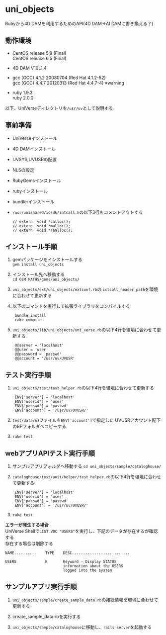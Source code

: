 uni_objects
======================
Rubyから4D DAMを利用するためのAPI(4D DAM→AI DAMに書き換える？)



動作環境
--------
+   CentOS release 5.8 (Final)  
    CentOS release 6.5 (Final)

+   4D DAM V10L1.4

+   gcc (GCC) 4.1.2 20080704 (Red Hat 4.1.2-52)  
    gcc (GCC) 4.4.7 20120313 (Red Hat 4.4.7-4) ※warning

+   ruby 1.9.3  
    ruby 2.0.0


以下、UniVerseディレクトリを`/usr/uv`として説明する


事前準備
--------
+   UniVerseインストール
+   4D DAMインストール
+   UVSYS,UVUSRの配置
+   NLSの設定
+   RubyGemsインストール
+   rubyインストール
+   bundlerインストール

+   `/usr/unishared/icsdk/intcall.h`の以下3行をコメントアウトする  

        // extern  void *calloc();  
        // extern  void *malloc();  
        // extern  void *realloc();


インストール手順
----------------
1. gemパッケージをインストールする  
   `gem install uni_objects`

2. インストール先へ移動する  
   `cd GEM PATHS/gems/uni_objects/`

3. `uni_objects/ext/uni_objects/extconf.rb`の
   `ictcall_header_path`を環境に合わせて更新する

4. 以下のコマンドを実行して拡張ライブラリをコンパイルする  

        bundle install  
        rake compile

5. `uni_objects/lib/uni_objects/uni_verse.rb`の以下4行を環境に合わせて更新する

        @@server = 'localhost'
        @@user = 'user'
        @@password = 'passwd'
        @@account = '/usr/uv/UVUSR'


テスト実行手順
--------------
1. `uni_objects/test/test_helper.rb`の以下4行を環境に合わせて更新する  

        ENV['server'] = 'localhost'  
        ENV['userid'] = 'user'  
        ENV['passwd'] = 'passwd'  
        ENV['account'] = '/usr/uv/UVUSR/'

2. `test/data/`のファイルを`ENV['account']`で指定した
   UVUSRアカウント配下のBPフォルダへコピーする

3. `rake test`


webアプリAPIテスト実行手順
--------------------------
1. サンプルアプリフォルダへ移動する
   `cd uni_objects/sample/cataloghouse/`

2. `cataloghouse/test/unit/helper/test_helper.rb`の以下4行を環境に合わせて更新する  

        ENV['server'] = 'localhost'  
        ENV['userid'] = 'user'  
        ENV['passwd'] = 'passwd'  
        ENV['account'] = '/usr/uv/UVUSR/'

3. `rake test`

**エラーが発生する場合**  
UniVerse Shellで`LIST VOC "USERS"`を実行し、下記のデータが存在するが確認する  
存在する場合は削除する

    NAME..........    TYPE    DESC..........................
    
    USERS             K       Keyword - Display STATUS
                              information about the USERS
                              logged into the system


サンプルアプリ実行手順
----------------------
1. `uni_objects/sample/create_sample_data.rb`の接続情報を環境に合わせて更新する

2. create_sample_data.rbを実行する

3. `uni_objects/sample/cataloghouse`に移動し、`rails server`を起動する

